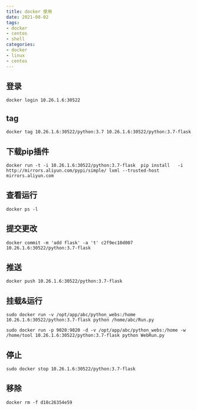 ```yaml
---
title: docker 使用
date: 2021-08-02
tags:
- docker
- centos
- shell
categories:
- docker
- linux
- centos
---
```


## 登录

```shell
docker login 10.26.1.6:30522
```

## tag

```shell
docker tag 10.26.1.6:30522/python:3.7 10.26.1.6:30522/python:3.7-flask
```

## 下载pip插件

```shell
docker run -t -i 10.26.1.6:30522/python:3.7-flask  pip install   -i http://mirrors.aliyun.com/pypi/simple/ lxml --trusted-host mirrors.aliyun.com
```

## 查看运行

```shell
docker ps -l
```

## 提交更改

```shell
docker commit -m 'add flask' -a 't' c2f9ec10d007  10.26.1.6:30522/python:3.7-flask
```

## 推送

```shell
docker push 10.26.1.6:30522/python:3.7-flask
```

## 挂载&运行

```shell
sudo docker run -v /opt/app/abc/python_webs:/home 10.26.1.6:30522/python:3.7-flask python /home/abc/Run.py

sudo docker run -p 9020:9020 -d -v /opt/app/abc/python_webs:/home -w /home/tool 10.26.1.6:30522/python:3.7-flask python WebRun.py
```

## 停止

```shell
sudo docker stop 10.26.1.6:30522/python:3.7-flask
```

## 移除

```shell
docker rm -f d18c26354e59
```


